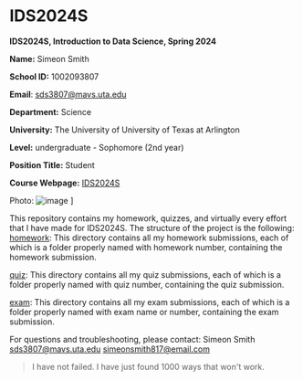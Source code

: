 # IDS2024S

**IDS2024S, Introduction to Data Science, Spring 2024**

**Name:** Simeon Smith 

**School ID:** 1002093807

**Email**: sds3807@mavs.uta.edu

**Department:** Science

**University:** The University of University of Texas at Arlington 

**Level:** undergraduate - Sophomore (2nd year) 

**Position Title:** Student

**Course Webpage:** [IDS2024S](cdslab.org/IDS2024S)

Photo:  ![image](https://github.com/Bigsimtrap/IDS2024S/assets/157654735/8bf7fcd9-3591-4487-9e33-d085b7dd4124)
]

This repository contains my homework, quizzes, and virtually every effort that I have made for IDS2024S. The structure of the project is the following:
[homework](./hw): 
This directory contains all my homework submissions, each of which is a folder properly named with homework number, containing the homework submission.

[quiz](.quiz): 
This directory contains all my quiz submissions, each of which is a folder properly named with quiz number, containing the quiz submission.

[exam](./exam): 
This directory contains all my exam submissions, each of which is a folder properly named with exam name or number, containing the exam submission.

For questions and troubleshooting, please contact:
Simeon Smith
sds3807@mavs.uta.edu
simeonsmith817@email.com

> I have not failed. I have just found 1000 ways that won't work.


